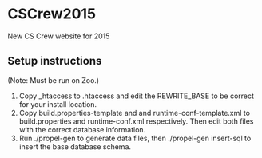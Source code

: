 # CSCrew2015
New CS Crew website for 2015

## Setup instructions

(Note: Must be run on Zoo.)

1. Copy _htaccess to .htaccess and edit the REWRITE_BASE to be correct for your install location.
2. Copy build.properties-template and and runtime-conf-template.xml to build.properties and runtime-conf.xml respectively. Then edit both files with the correct database information.
3. Run ./propel-gen to generate data files, then ./propel-gen insert-sql to insert the base database schema.
